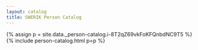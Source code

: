 ```yaml
---
layout: catalog
title: SWERIK Person Catalog
---
```

{% assign p = site.data._person-catalog.i-8T2qZ69vkFoKFQnbdNC9T5 %}
{% include person-catalog.html p=p %}


